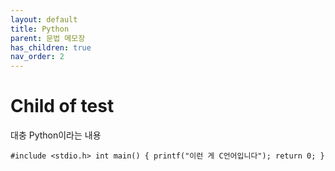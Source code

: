 ```yaml
---
layout: default
title: Python
parent: 문법 메모장
has_children: true
nav_order: 2
---
```


# Child of test

대충 Python이라는 내용

`
#include <stdio.h>
int main()
{
    printf("이런 게 C언어입니다");
    return 0;
}
`
